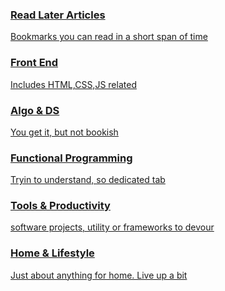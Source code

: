 

<div class="mywrapper">
    <a href="/Links.html">
        <div class="one">
            <h3>Read Later Articles</h3>
            <p>Bookmarks you can read in a short span of time </p>
        </div>
    </a>
    <a href="/Links.html">
        <div class="two">
            <h3>Front End</h3>
            <p>Includes HTML,CSS,JS related </p>
        </div>
    </a>
    <a href="/Links.html">
        <div class="three">
            <h3>Algo & DS</h3>
            <p>You get it, but not bookish </p>
        </div>
    </a>
    <a href="/Links.html">
        <div class="four">
            <h3>Functional Programming</h3>
            <p>Tryin to understand, so dedicated tab</p>
        </div>
    </a>
    <a href="/Links.html">
        <div class="five">
            <h3>Tools & Productivity</h3>
            <p>software projects, utility  or frameworks to devour</p>
        </div>
    </a>
    <a href="/Links.html">
        <div class="six">
            <h3>Home & Lifestyle</h3>
            <p>Just about anything for home. Live up a bit</p>
        </div>
    </a>
</div>
